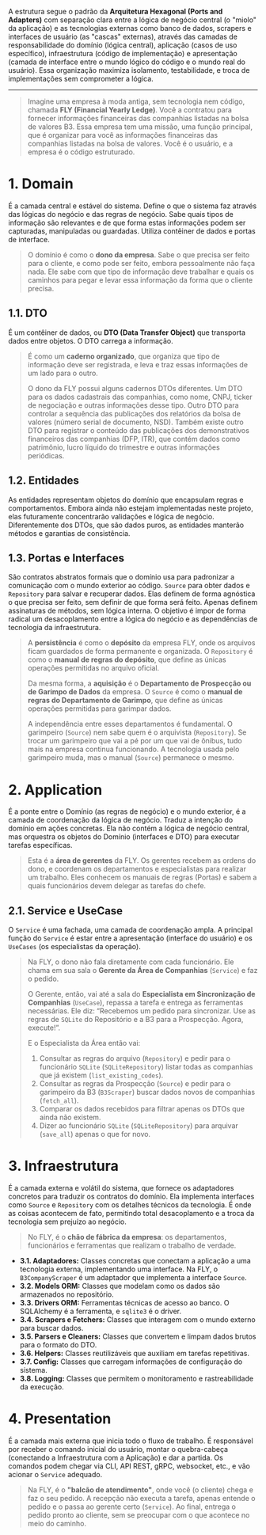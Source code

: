 A estrutura segue o padrão da **Arquitetura Hexagonal (Ports and Adapters)** com separação clara entre a lógica de negócio central (o "miolo" da aplicação) e as tecnologias externas como banco de dados, scrapers e interfaces de usuário (as "cascas" externas), através das camadas de responsabilidade do domínio (lógica central), aplicação (casos de uso específico), infraestrutura (código de implementação) e apresentação (camada de interface entre o mundo lógico do código e o mundo real do usuário). Essa organização maximiza isolamento, testabilidade, e troca de implementações sem comprometer a lógica.

---

> Imagine uma empresa à moda antiga, sem tecnologia nem código, chamada **FLY (Financial Yearly Ledge)**. Você a contratou para fornecer informações financeiras das companhias listadas na bolsa de valores B3. Essa empresa tem uma missão, uma função principal, que é organizar para você as informações financeiras das companhias listadas na bolsa de valores. Você é o usuário, e a empresa é o código estruturado.

# 1. Domain
É a camada central e estável do sistema. Define o que o sistema faz através das lógicas do negócio e das regras de negócio. Sabe quais tipos de informação são relevantes e de que forma estas informações podem ser capturadas, manipuladas ou guardadas. Utiliza contêiner de dados e portas de interface.

> O domínio é como o **dono da empresa**. Sabe o que precisa ser feito para o cliente, e como pode ser feito, embora pessoalmente não faça nada. Ele sabe com que tipo de informação deve trabalhar e quais os caminhos para pegar e levar essa informação da forma que o cliente precisa.

## 1.1. DTO
É um contêiner de dados, ou **DTO (Data Transfer Object)** que transporta dados entre objetos. O DTO carrega a informação.

> É como um **caderno organizado**, que organiza que tipo de informação deve ser registrada, e leva e traz essas informações de um lado para o outro.
>
> O dono da FLY possui alguns cadernos DTOs diferentes. Um DTO para os dados cadastrais das companhias, como nome, CNPJ, ticker de negociação e outras informações desse tipo. Outro DTO para controlar a sequência das publicações dos relatórios da bolsa de valores (número serial de documento, NSD). Também existe outro DTO para registrar o conteúdo das publicações dos demonstrativos financeiros das companhias (DFP, ITR), que contém dados como patrimônio, lucro líquido do trimestre e outras informações periódicas.

## 1.2. Entidades
As entidades representam objetos do domínio que encapsulam regras e comportamentos. Embora ainda não estejam implementadas neste projeto, elas futuramente concentrarão validações e lógica de negócio. Diferentemente dos DTOs, que são dados puros, as entidades manterão métodos e garantias de consistência.


## 1.3. Portas e Interfaces
São contratos abstratos formais que o domínio usa para padronizar a comunicação com o mundo exterior ao código. `Source` para obter dados e `Repository` para salvar e recuperar dados. Elas definem de forma agnóstica o que precisa ser feito, sem definir de que forma será feito. Apenas definem assinaturas de métodos, sem lógica interna. O objetivo é impor de forma radical um desacoplamento entre a lógica do negócio e as dependências de tecnologia da infraestrutura.

> A **persistência** é como o **depósito** da empresa FLY, onde os arquivos ficam guardados de forma permanente e organizada. O `Repository` é como o **manual de regras do depósito**, que define as únicas operações permitidas no arquivo oficial.
>
> Da mesma forma, a **aquisição** é o **Departamento de Prospecção ou de Garimpo de Dados** da empresa. O `Source` é como o **manual de regras do Departamento de Garimpo**, que define as únicas operações permitidas para garimpar dados.
>
> A independência entre esses departamentos é fundamental. O garimpeiro (`Source`) nem sabe quem é o arquivista (`Repository`). Se trocar um garimpeiro que vai a pé por um que vai de ônibus, tudo mais na empresa continua funcionando. A tecnologia usada pelo garimpeiro muda, mas o manual (`Source`) permanece o mesmo.

# 2. Application
É a ponte entre o Domínio (as regras de negócio) e o mundo exterior, é a camada de coordenação da lógica de negócio. Traduz a intenção do domínio em ações concretas. Ela não contém a lógica de negócio central, mas orquestra os objetos do Domínio (interfaces e DTO) para executar tarefas específicas.

> Esta é a **área de gerentes** da FLY. Os gerentes recebem as ordens do dono, e coordenam os departamentos e especialistas para realizar um trabalho. Eles conhecem os manuais de regras (Portas) e sabem a quais funcionários devem delegar as tarefas do chefe.

## 2.1. Service e UseCase
O `Service` é uma fachada, uma camada de coordenação ampla. A principal função do `Service` é estar entre a apresentação (interface do usuário) e os `UseCases` (os especialistas da operação).

> Na FLY, o dono não fala diretamente com cada funcionário. Ele chama em sua sala o **Gerente da Área de Companhias** (`Service`) e faz o pedido.
>
> O Gerente, então, vai até a sala do **Especialista em Sincronização de Companhias** (`UseCase`), repassa a tarefa e entrega as ferramentas necessárias. Ele diz: “Recebemos um pedido para sincronizar. Use as regras de `SQLite` do Repositório e a B3 para a Prospecção. Agora, execute!”.
>
> E o Especialista da Área então vai:
> 1. Consultar as regras do arquivo (`Repository`) e pedir para o funcionário `SQLite` (`SQLiteRepository`) listar todas as companhias que já existem (`list_existing_codes`).
> 2. Consultar as regras da Prospecção (`Source`) e pedir para o garimpeiro da B3 (`B3Scraper`) buscar dados novos de companhias (`fetch_all`).
> 3. Comparar os dados recebidos para filtrar apenas os DTOs que ainda não existem.
> 4. Dizer ao funcionário `SQLite` (`SQLiteRepository`) para arquivar (`save_all`) apenas o que for novo.

# 3. Infraestrutura
É a camada externa e volátil do sistema, que fornece os adaptadores concretos para traduzir os contratos do domínio. Ela implementa interfaces como `Source` e `Repository` com os detalhes técnicos da tecnologia. É onde as coisas acontecem de fato, permitindo total desacoplamento e a troca da tecnologia sem prejuízo ao negócio.

> No FLY, é o **chão de fábrica da empresa**: os departamentos, funcionários e ferramentas que realizam o trabalho de verdade.

* **3.1. Adaptadores:** Classes concretas que conectam a aplicação a uma tecnologia externa, implementando uma interface. Na FLY, o `B3CompanyScraper` é um adaptador que implementa a interface `Source`.
* **3.2. Models ORM:** Classes que modelam como os dados são armazenados no repositório.
* **3.3. Drivers ORM:** Ferramentas técnicas de acesso ao banco. O SQLAlchemy é a ferramenta, e `sqlite3` é o driver.
* **3.4. Scrapers e Fetchers:** Classes que interagem com o mundo externo para buscar dados.
* **3.5. Parsers e Cleaners:** Classes que convertem e limpam dados brutos para o formato do DTO.
* **3.6. Helpers:** Classes reutilizáveis que auxiliam em tarefas repetitivas.
* **3.7. Config:** Classes que carregam informações de configuração do sistema.
* **3.8. Logging:** Classes que permitem o monitoramento e rastreabilidade da execução.

# 4. Presentation
É a camada mais externa que inicia todo o fluxo de trabalho. É responsável por receber o comando inicial do usuário, montar o quebra-cabeça (conectando a Infraestrutura com a Aplicação) e dar a partida. Os comandos podem chegar via CLI, API REST, gRPC, websocket, etc., e vão acionar o `Service` adequado.

> Na FLY, é o **"balcão de atendimento"**, onde você (o cliente) chega e faz o seu pedido. A recepção não executa a tarefa, apenas entende o pedido e o passa ao gerente certo (`Service`). Ao final, entrega o pedido pronto ao cliente, sem se preocupar com o que acontece no meio do caminho.